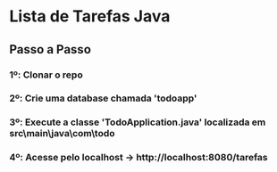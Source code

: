 # Lista de Tarefas Java

## Passo a Passo

### **1º:** Clonar o repo

### **2º:** Crie uma database chamada '**todoapp**'

### **3º:** Execute a classe '**TodoApplication.java**' localizada em src\main\java\com\todo

### **4º:** Acesse pelo localhost → http://localhost:8080/tarefas

